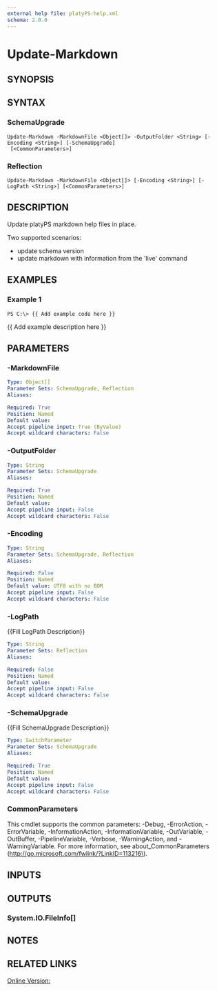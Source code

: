 ```yaml
---
external help file: platyPS-help.xml
schema: 2.0.0
---
```


# Update-Markdown
## SYNOPSIS

## SYNTAX

### SchemaUpgrade
```
Update-Markdown -MarkdownFile <Object[]> -OutputFolder <String> [-Encoding <String>] [-SchemaUpgrade]
 [<CommonParameters>]
```

### Reflection
```
Update-Markdown -MarkdownFile <Object[]> [-Encoding <String>] [-LogPath <String>] [<CommonParameters>]
```

## DESCRIPTION
Update platyPS markdown help files in place.

Two supported scenarios:

- update schema version
- update markdown with information from the 'live' command

## EXAMPLES

### Example 1
```
PS C:\> {{ Add example code here }}
```

{{ Add example description here }}

## PARAMETERS

### -MarkdownFile
```yaml
Type: Object[]
Parameter Sets: SchemaUpgrade, Reflection
Aliases: 

Required: True
Position: Named
Default value: 
Accept pipeline input: True (ByValue)
Accept wildcard characters: False
```

### -OutputFolder
```yaml
Type: String
Parameter Sets: SchemaUpgrade
Aliases: 

Required: True
Position: Named
Default value: 
Accept pipeline input: False
Accept wildcard characters: False
```

### -Encoding
```yaml
Type: String
Parameter Sets: SchemaUpgrade, Reflection
Aliases: 

Required: False
Position: Named
Default value: UTF8 with no BOM
Accept pipeline input: False
Accept wildcard characters: False
```

### -LogPath
{{Fill LogPath Description}}

```yaml
Type: String
Parameter Sets: Reflection
Aliases: 

Required: False
Position: Named
Default value: 
Accept pipeline input: False
Accept wildcard characters: False
```

### -SchemaUpgrade
{{Fill SchemaUpgrade Description}}

```yaml
Type: SwitchParameter
Parameter Sets: SchemaUpgrade
Aliases: 

Required: True
Position: Named
Default value: 
Accept pipeline input: False
Accept wildcard characters: False
```

### CommonParameters
This cmdlet supports the common parameters: -Debug, -ErrorAction, -ErrorVariable, -InformationAction, -InformationVariable, -OutVariable, -OutBuffer, -PipelineVariable, -Verbose, -WarningAction, and -WarningVariable.
For more information, see about_CommonParameters \(http://go.microsoft.com/fwlink/?LinkID=113216\).

## INPUTS

## OUTPUTS

### System.IO.FileInfo[]

## NOTES

## RELATED LINKS

[Online Version:]()



